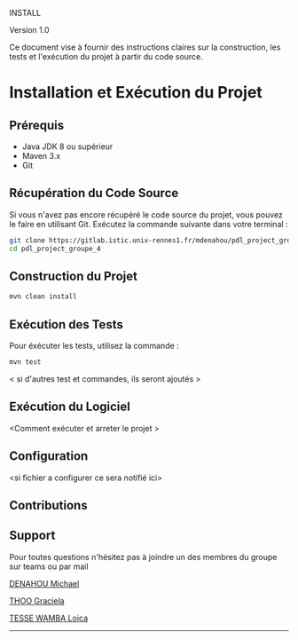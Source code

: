 INSTALL 

Version 1.0

Ce document vise à fournir des instructions claires sur la construction, les tests et l'exécution du projet à
partir du code source.
# Installation et Exécution du Projet
## Prérequis

- Java JDK 8 ou supérieur
- Maven 3.x 
- Git

## Récupération du Code Source

Si vous n'avez pas encore récupéré le code source du projet, vous pouvez le faire en utilisant Git.
Exécutez la commande suivante dans votre terminal :

```bash
git clone https://gitlab.istic.univ-rennes1.fr/mdenahou/pdl_project_groupe_4.git
cd pdl_project_groupe_4
```

## Construction du Projet

```bash
mvn clean install
```

## Exécution des Tests

Pour éxécuter les tests, utilisez la commande :
```bash
mvn test
```
< si d'autres test et commandes, ils seront ajoutés >
## Exécution du Logiciel

<Comment exécuter et arreter le projet >

## Configuration

<si fichier a configurer ce sera notifié ici>

## Contributions


## Support

Pour toutes questions n'hésitez pas à joindre un des membres du groupe sur teams ou par mail

[DENAHOU Michael](michael-marino-d.denahou@etudiant.univ-rennes1.fr) 

[THOO Graciela](omonliwi.thoo@etudiant.univ-rennes1.fr)

[TESSE WAMBA Loica](loica-cynthiche.tesse-wamba@etudiant.univ-rennes1.fr)

---

